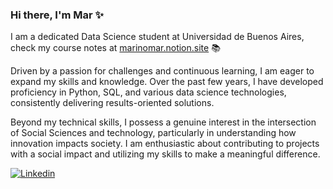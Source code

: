 ### Hi there, I'm Mar :sparkles:

I am a dedicated Data Science student at Universidad de Buenos Aires, check my course notes at [marinomar.notion.site](https://marinomar.notion.site/) :books:

Driven by a passion for challenges and continuous learning, I am eager to expand my skills and knowledge. Over the past few years, I have developed proficiency in Python, SQL, and various data science technologies, consistently delivering results-oriented solutions.

Beyond my technical skills, I possess a genuine interest in the intersection of Social Sciences and technology, particularly in understanding how innovation impacts society. I am enthusiastic about contributing to projects with a social impact and utilizing my skills to make a meaningful difference.

[![Linkedin](https://img.shields.io/badge/-MaríaMarino-blue?style=flat-square&logo=Linkedin&logoColor=white&link=https://www.linkedin.com/in/marino-maria/)](https://www.linkedin.com/in/marino-maria/)

